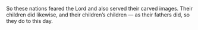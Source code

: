 So these nations feared the Lord and also served their carved images. Their children did likewise, and their children’s children — as their fathers did, so they do to this day.

